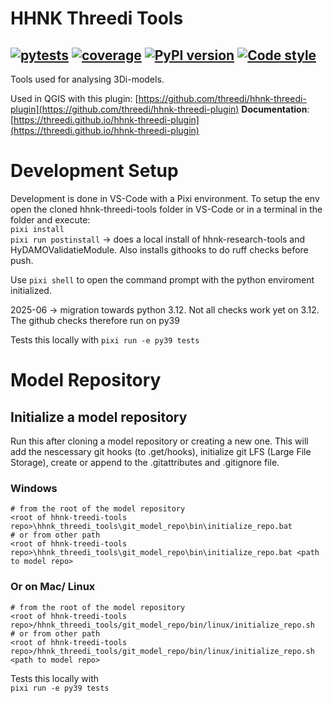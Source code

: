 # HHNK Threedi Tools

[![pytests](https://github.com/threedi/hhnk-threedi-tools/actions/workflows/pytests_threedi_tools.yml/badge.svg)](https://github.com/threedi/hhnk-threedi-tools/actions/workflows/pytests_threedi_tools.yml)
[![coverage](https://img.shields.io/codecov/c/github/threedi/hhnk-threedi-tools)](https://codecov.io/github/threedi/hhnk-threedi-tools)
[![PyPI version](https://badge.fury.io/py/hhnk-threedi-tools.svg)](https://pypi.org/project/hhnk-threedi-tools/)
[![Code style](https://img.shields.io/badge/code%20style-ruff-D7FF64)](https://github.com/astral-sh/ruff)
---

Tools used for analysing 3Di-models.

Used in QGIS with this plugin:
[https://github.com/threedi/hhnk-threedi-plugin](https://github.com/threedi/hhnk-threedi-plugin)
**Documentation**: [https://threedi.github.io/hhnk-threedi-plugin](https://threedi.github.io/hhnk-threedi-plugin)


# Development Setup
Development is done in VS-Code with a Pixi environment.
To setup the env open the cloned hhnk-threedi-tools folder in VS-Code or in a terminal in the folder and execute:\
`pixi install`\
`pixi run postinstall` -> does a local install of hhnk-research-tools and HyDAMOValidatieModule. Also installs githooks to do ruff checks before push.

Use `pixi shell` to open the command prompt with the python enviroment initialized.

2025-06 -> migration towards python 3.12.
Not all checks work yet on 3.12. The github checks therefore run on py39

Tests this locally with
`pixi run -e py39 tests`

# Model Repository

## Initialize a model repository

Run this after cloning a model repository or creating a new one. This will add the nescessary git hooks (to .get/hooks),
initialize git LFS (Large File Storage), create or append to the .gitattributes and .gitignore file.

### Windows

```shell
# from the root of the model repository
<root of hhnk-treedi-tools repo>\hhnk_threedi_tools\git_model_repo\bin\initialize_repo.bat
# or from other path
<root of hhnk-treedi-tools repo>\hhnk_threedi_tools\git_model_repo\bin\initialize_repo.bat <path to model repo>
``` 

### Or on Mac/ Linux

```shell
# from the root of the model repository
<root of hhnk-treedi-tools repo>/hhnk_threedi_tools/git_model_repo/bin/linux/initialize_repo.sh
# or from other path
<root of hhnk-treedi-tools repo>/hhnk_threedi_tools/git_model_repo/bin/linux/initialize_repo.sh <path to model repo>
```

Tests this locally with\
`pixi run -e py39 tests`

